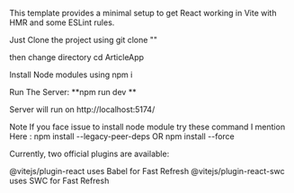This template provides a minimal setup to get React working in Vite with HMR and some ESLint rules.

Just Clone the project using git clone ""

then change directory cd ArticleApp

Install Node modules using npm i

Run The Server: **npm run dev **

Server will run on http://localhost:5174/

Note If you face issue to install node module try these command I mention Here : npm install --legacy-peer-deps OR npm install --force

Currently, two official plugins are available:

@vitejs/plugin-react uses Babel for Fast Refresh
@vitejs/plugin-react-swc uses SWC for Fast Refresh
